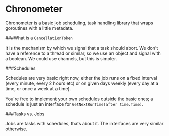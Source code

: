 Chronometer
===========

Chronometer is a basic job scheduling, task handling library that wraps goroutines with a little metadata.

###What is a `CancellationToken`

It is the mechanism by which we signal that a task should abort. We don't have a reference to a thread or similar, so we use an object and signal with a boolean. We could use channels, but this is simpler. 

###Schedules

Schedules are very basic right now, either the job runs on a fixed interval (every minute, every 2 hours etc) or on given days weekly (every day at a time, or once a week at a time).

You're free to implement your own schedules outside the basic ones; a schedule is just an interface for `GetNextRunTime(after time.Time)`.

###Tasks vs. Jobs

Jobs are tasks with schedules, thats about it. The interfaces are very similar otherwise. 
